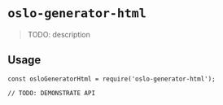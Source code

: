 # `oslo-generator-html`

> TODO: description

## Usage

```
const osloGeneratorHtml = require('oslo-generator-html');

// TODO: DEMONSTRATE API
```
